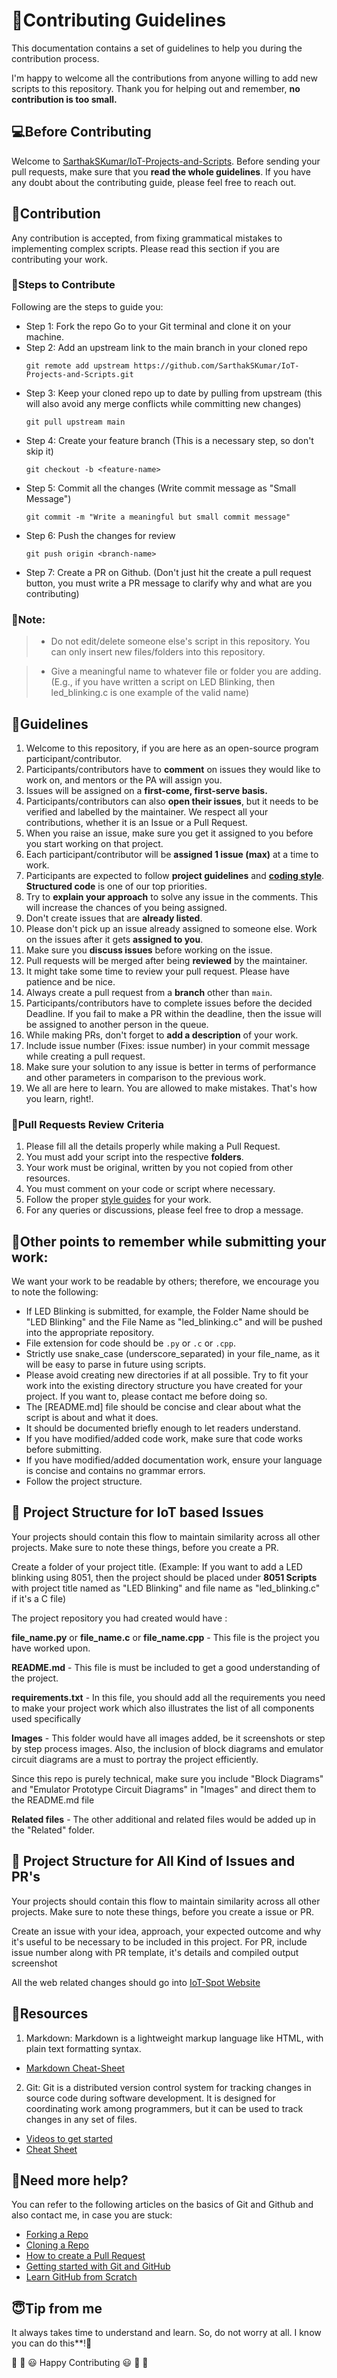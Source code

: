 # 🎇Contributing Guidelines

This documentation contains a set of guidelines to help you during the contribution process. 

I'm happy to welcome all the contributions from anyone willing to add new scripts to this repository. Thank you for helping out and remember,
**no contribution is too small.**


## 💻Before Contributing

Welcome to [SarthakSKumar/IoT-Projects-and-Scripts](https://github.com/SarthakSKumar/IoT-Projects-and-Scripts). Before sending your pull requests, make sure that you **read the whole
guidelines**. If you have any doubt about the contributing guide, please feel free to reach out.


## 🙌Contribution

Any contribution is accepted, from fixing grammatical mistakes to implementing complex scripts. Please read this section if you are contributing your work.


### 🔖Steps to Contribute

Following are the steps to guide you:

* Step 1: Fork the repo Go to your Git terminal and clone it on your machine.
* Step 2: Add an upstream link to the main branch in your cloned repo
    ```
    git remote add upstream https://github.com/SarthakSKumar/IoT-Projects-and-Scripts.git
    ```
* Step 3: Keep your cloned repo up to date by pulling from upstream (this will also avoid any merge conflicts while committing new changes)
    ```
    git pull upstream main
    ```
* Step 4: Create your feature branch (This is a necessary step, so don't skip it)
    ```
    git checkout -b <feature-name>
    ```
* Step 5: Commit all the changes (Write commit message as "Small Message")
    ```
    git commit -m "Write a meaningful but small commit message"
    ```
* Step 6: Push the changes for review
    ```
    git push origin <branch-name>
    ```
* Step 7: Create a PR on Github. (Don't just hit the create a pull request button, you must write a PR message to clarify why and what are you contributing)


### 🔨Note:

> - Do not edit/delete someone else's script in this repository. You can only insert new files/folders into this repository.

  > - Give a meaningful name to whatever file or folder you are adding. (E.g., if you have written a script on LED Blinking, then 
  > led_blinking.c is one example of the valid name)


## 🔑Guidelines

1. Welcome to this repository, if you are here as an open-source program participant/contributor.
2. Participants/contributors have to **comment** on issues they would like to work on, and mentors or the PA will assign you.
3. Issues will be assigned on a **first-come, first-serve basis.**
4. Participants/contributors can also **open their issues**, but it needs to be verified and labelled by the maintainer. We respect all your contributions, whether it is an Issue or a Pull Request.
6. When you raise an issue, make sure you get it assigned to you before you start working on that project.
7. Each participant/contributor will be **assigned 1 issue (max)** at a time to work.
8. Participants are expected to follow **project guidelines** and [**coding style**](https://pep8.org/"). **Structured code** is one of our top priorities.
9. Try to **explain your approach** to solve any issue in the comments. This will increase the chances of you being assigned.
10. Don't create issues that are **already listed**.
11. Please don't pick up an issue already assigned to someone else. Work on the issues after it gets **assigned to you**.
12. Make sure you **discuss issues** before working on the issue.
13. Pull requests will be merged after being **reviewed** by the maintainer.
14. It might take some time to review your pull request. Please have patience and be nice.
15. Always create a pull request from a **branch** other than `main`.
16. Participants/contributors have to complete issues before the decided Deadline. If you fail to make a PR within the deadline, then the issue will be assigned to 
another person in the queue.
17. While making PRs, don't forget to **add a description** of your work.
18. Include issue number (Fixes: issue number) in your commit message while creating a pull request.
19. Make sure your solution to any issue is better in terms of performance and other parameters in comparison to the previous work.
20. We all are here to learn. You are allowed to make mistakes. That's how you learn, right!.


### 🧲Pull Requests Review Criteria

1. Please fill all the details properly while making a Pull Request.
2. You must add your script into the respective **folders**.
3. Your work must be original, written by you not copied from other resources.
4. You must comment on your code or script where necessary.
5. Follow the proper [style guides](https://google.github.io/styleguide/) for your work.
6. For any queries or discussions, please feel free to drop a message.


## 📍Other points to remember while submitting your work:

We want your work to be readable by others; therefore, we encourage you to note the following:

- If LED Blinking is submitted, for example, the Folder Name should be "LED Blinking" and the File Name as "led_blinking.c" and will be pushed into the appropriate repository.
- File extension for code should be `.py` or `.c` or `.cpp`. 
- Strictly use snake_case (underscore_separated) in your file_name, as it will be easy to parse in future using scripts.
- Please avoid creating new directories if at all possible. Try to fit your work into the existing directory structure you have created for your project. If you want to, please contact me before doing so.
- The [README.md] file should be concise and clear about what the script is about and what it does.
- It should be documented briefly enough to let readers understand. 
- If you have modified/added code work, make sure that code works before submitting.
- If you have modified/added documentation work, ensure your language is concise and contains no grammar errors.
- Follow the project structure.

## 📝 Project Structure for IoT based Issues

Your projects should contain this flow to maintain similarity across all other projects. Make sure to note these things, before you create a PR.

Create a folder of your project title. (Example: If you want to add a LED blinking using 8051, then the project should be placed under **8051 Scripts** with project title named as "LED Blinking" and file name as "led_blinking.c" if it's a C file)

The project repository you had created would have :

**file_name.py** or **file_name.c** or **file_name.cpp** - This file is the project you have worked upon.

**README.md** - This file is must be included to get a good understanding of the project. 

**requirements.txt** - In this file, you should add all the requirements you need to make your project work which also illustrates the list of all components used specifically

**Images** - This folder would have all images added, be it screenshots or step by step process images. Also, the inclusion of block diagrams and emulator circuit diagrams are a must to portray the project efficiently.

Since this repo is purely technical, make sure you include "Block Diagrams" and "Emulator Prototype Circuit Diagrams" in "Images" and direct them to the README.md file

**Related files** - The other additional and related files would be added up in the "Related" folder.


## 📝 Project Structure for All Kind of Issues and PR's


Your projects should contain this flow to maintain similarity across all other projects. Make sure to note these things, before you create a issue or PR.

Create an issue with your idea, approach, your expected outcome and why it's useful to be necessary to be included in this project. For PR, include issue number along with PR template, it's details and compiled output screenshot

All the web related changes should go into [IoT-Spot Website](https://iot-projects-and-scripts.netlify.app)


## 📖Resources

1. Markdown: Markdown is a lightweight markup language like HTML, with plain text formatting syntax. 
  * [Markdown Cheat-Sheet](https://github.com/adam-p/markdown-here/wiki/Markdown-Cheatsheet)

2. Git: Git is a distributed version control system for tracking changes in source code during software development. It is designed for coordinating work among programmers, but it can be used to track changes in any set of files.
  * [Videos to get started](https://www.youtube.com/watch?v=xAAmje1H9YM&list=PLeo1K3hjS3usJuxZZUBdjAcilgfQHkRzW)
  * [Cheat Sheet](https://www.atlassian.com/git/tutorials/atlassian-git-cheatsheet)


## 🤔Need more help?

You can refer to the following articles on the basics of Git and Github and also contact me, in case you are stuck:
- [Forking a Repo](https://help.github.com/en/github/getting-started-with-github/fork-a-repo)
- [Cloning a Repo](https://help.github.com/en/desktop/contributing-to-projects/creating-an-issue-or-pull-request)
- [How to create a Pull Request](https://opensource.com/article/19/7/create-pull-request-github)
- [Getting started with Git and GitHub](https://towardsdatascience.com/getting-started-with-git-and-github-6fcd0f2d4ac6)
- [Learn GitHub from Scratch](https://lab.github.com/githubtraining/introduction-to-github)


## 😇Tip from me

It always takes time to understand and learn. So, do not worry at all. I know you can do this**!💪


🎉 🎊 😃 Happy Contributing 😃 🎊 🎉
